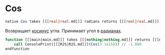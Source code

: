 # Cos

```sql
native Cos takes [[[real|real.md]]] radians returns [[[real|real.md]]]
```

Возвращает [косинус](https://w.wiki/9ot7) угла. Принимает угол в [радианах](https://w.wiki/7YCS).

```sql
function [[[main|main.md]]] takes [[[nothing|nothing.md]]] returns [[[nothing|nothing.md]]]
    call ConsolePrint([[[R2S|R2S.md]]](Cos(3.1415))) // -1.000
endfunction
```